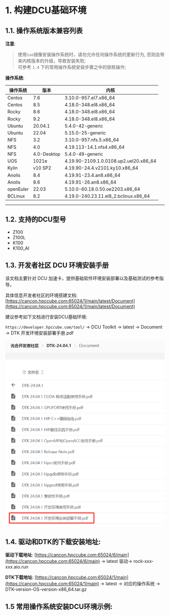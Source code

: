 # 1. 构建DCU基础环境


## 1.1. 操作系统版本兼容列表


**注意**:

> 使用`iso`镜像安装操作系统时，请勿允许任何操作系统的更新行为, 否则会带来内核版本的升级，导致安装失败; <br>
> 可参考 `1.4` 下的常用操作系统安装步骤之中的锁核操作; 

**操作系统**:

| 操作系统 | 版本 | 内核 | 
| ------- | ---  | ---- |
| Centos  | 7.6         | 3.10.0-957.el7.x86_64 | 
| Centos  | 8.5         | 4.18.0-348.el8.x86_64 | 
| Rocky   | 8.6         | 4.18.0-348.el8.x86_64 |
| Rocky   | 9.2         | 4.18.0-348.el8.x86_64 |
| Ubuntu  | 20.04.1     |  5.4.0-42-generic  |
| Ubuntu  |  22.04      |  5.15.0-25-generic |
| NFS     |  3.2        |  3.10.0-957.nfs.5.x86_64 |
| NFS     | 4.0         |  4.19.113-14.1.nfs4.x86_64 |
| NFS     | 4.0-Desktop |  5.4.0-49-generic |
| UOS     | 1021e       |  4.19.90-2109.1.0.0108.up2.uel20.x86_64 |
| Kylin   | v10 SP2     |  4.19.90-24.4.v2101.ky10.x86_64 |
| Anolis  | 8.4         | 4.19.91-23.4.an8.x86_64 |
| Anolis  | 8.6         | 4.19.91-26.an8.x86_64 |
| openEuler | 22.03     | 5.10.0-60.18.0.50.oe2203.x86_64 |
| BCLinux   | 8.2       | 4.19.0-240.23.11.el8_2.bclinux.x86_64 |



---

## 1.2. 支持的DCU型号

- Z100
- Z100L
- K100 
- K100_AI


## 1.3. 开发者社区 DCU 环境安装手册

该文档主要针对 DCU 加速卡，提供基础软件环境安装部署以及基础测试的参考指导。

具体信息开发者社区的环境搭建文档:
[https://cancon.hpccube.com:65024/1/main/latest/Document](https://cancon.hpccube.com:65024/1/main/latest/Document)

建议参考如下文档进行安装DCU基础环境:

`https://developer.hpccube.com/tool/` → DCU Toolkit → latest → Document → DTK 开发环境安装部署手册.pdf

![DCU 环境安装手册](./imgs/env_install.png)
<!-- <center><img src="./imgs/env_install.png" alt="DCU 环境安装手册" style="zoom:50%;" /></center> -->

## 1.4. 驱动和DTK的下载安装地址:

**驱动下载地址**:  [https://cancon.hpccube.com:65024/6/main](https://cancon.hpccube.com:65024/6/main) → latest 驱动→ rock-xxx-xxx.aio.run

**DTK下载地址**:  [https://cancon.hpccube.com:65024/1/main](https://cancon.hpccube.com:65024/1/main)  → latest → 对应的操作系统 → DTK-version-OS-version-x86_64.tar.gz

## 1.5 常用操作系统安装DCU环境示例:

